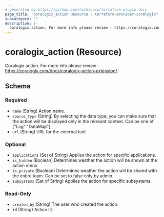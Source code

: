 ```yaml
---
# generated by https://github.com/hashicorp/terraform-plugin-docs
page_title: "coralogix_action Resource - terraform-provider-coralogix"
subcategory: ""
description: |-
  Coralogix action. For more info please review - https://coralogix.com/docs/coralogix-action-extension/.
---
```


# coralogix_action (Resource)

Coralogix action. For more info please review - https://coralogix.com/docs/coralogix-action-extension/.



<!-- schema generated by tfplugindocs -->
## Schema

### Required

- `name` (String) Action name.
- `source_type` (String) By selecting the data type, you can make sure that the action will be displayed only in the relevant context. Can be one of ["Log" "DataMap"]
- `url` (String) URL for the external tool.

### Optional

- `applications` (Set of String) Applies the action for specific applications.
- `is_hidden` (Boolean) Determines weather the action will be shown at the action menu.
- `is_private` (Boolean) Determines weather the action will be shared with the entire team. Can be set to false only by admin.
- `subsystems` (Set of String) Applies the action for specific subsystems.

### Read-Only

- `created_by` (String) The user who created the action.
- `id` (String) Action ID.
